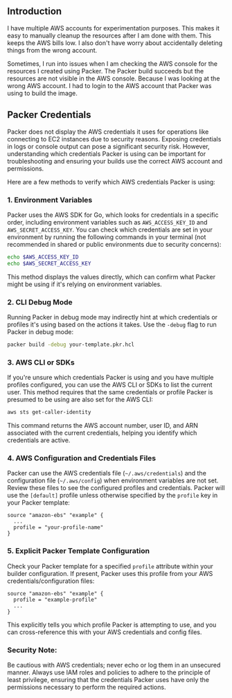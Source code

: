 ## Introduction

I have multiple AWS accounts for experimentation purposes. This makes it easy to manually cleanup the resources after I am done with them. This keeps the AWS bills low. I also don't have worry about accidentally deleting things from the wrong account.

Sometimes, I run into issues when I am checking the AWS console for the resources I created using Packer. The Packer build succeeds but the resources are not visible in the AWS console. Because I was looking at the wrong AWS account. I had to login to the AWS account that Packer was using to build the image.

## Packer Credentials

Packer does not display the AWS credentials it uses for operations like connecting to EC2 instances due to security reasons. Exposing credentials in logs or console output can pose a significant security risk. However, understanding which credentials Packer is using can be important for troubleshooting and ensuring your builds use the correct AWS account and permissions.

Here are a few methods to verify which AWS credentials Packer is using:

### 1. **Environment Variables**

Packer uses the AWS SDK for Go, which looks for credentials in a specific order, including environment variables such as `AWS_ACCESS_KEY_ID` and `AWS_SECRET_ACCESS_KEY`. You can check which credentials are set in your environment by running the following commands in your terminal (not recommended in shared or public environments due to security concerns):

```bash
echo $AWS_ACCESS_KEY_ID
echo $AWS_SECRET_ACCESS_KEY
```

This method displays the values directly, which can confirm what Packer might be using if it's relying on environment variables.

### 2. **CLI Debug Mode**

Running Packer in debug mode may indirectly hint at which credentials or profiles it's using based on the actions it takes. Use the `-debug` flag to run Packer in debug mode:

```bash
packer build -debug your-template.pkr.hcl
```

### 3. **AWS CLI or SDKs**

If you're unsure which credentials Packer is using and you have multiple profiles configured, you can use the AWS CLI or SDKs to list the current user. This method requires that the same credentials or profile Packer is presumed to be using are also set for the AWS CLI:

```bash
aws sts get-caller-identity
```

This command returns the AWS account number, user ID, and ARN associated with the current credentials, helping you identify which credentials are active.

### 4. **AWS Configuration and Credentials Files**

Packer can use the AWS credentials file (`~/.aws/credentials`) and the configuration file (`~/.aws/config`) when environment variables are not set. Review these files to see the configured profiles and credentials. Packer will use the `[default]` profile unless otherwise specified by the `profile` key in your Packer template:

```hcl
source "amazon-ebs" "example" {
  ...
  profile = "your-profile-name"
}
```

### 5. **Explicit Packer Template Configuration**

Check your Packer template for a specified `profile` attribute within your builder configuration. If present, Packer uses this profile from your AWS credentials/configuration files:

```hcl
source "amazon-ebs" "example" {
  profile = "example-profile"
  ...
}
```

This explicitly tells you which profile Packer is attempting to use, and you can cross-reference this with your AWS credentials and config files.

### Security Note:

Be cautious with AWS credentials; never echo or log them in an unsecured manner. Always use IAM roles and policies to adhere to the principle of least privilege, ensuring that the credentials Packer uses have only the permissions necessary to perform the required actions.
